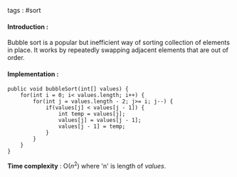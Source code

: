 tags : #sort

#### Introduction : 

Bubble sort is a popular but inefficient way of sorting collection of elements in place. It works by repeatedly swapping adjacent elements that are out of order.

#### Implementation : 

```
public void bubbleSort(int[] values) {
	for(int i = 0; i< values.length; i++) {
		for(int j = values.length - 2; j>= i; j--) {
			if(values[j] < values[j - 1]) {
				int temp = values[j];
				values[j] = values[j - 1];
				values[j - 1] = temp;
			}
		}
	}
}
```

**Time complexity** : O($n^2$) where 'n' is length of *values*.


